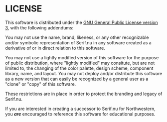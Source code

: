 # LICENSE

This software is distributed under the [GNU General Public License version 3](https://opensource.org/licenses/GPL-3.0), with the following addendums:

You may not use the name, brand, likeness, or any other recognizable and/or symbolic representation of Serif.nu in any software created as a derivative of or in direct relation to this software.

You may not use a lightly modified version of this software for the purpose of public distribution, where "lightly modified" may consitute, but are not limited to, the changing of the color palette, design scheme, component library, name, and layout. You may not deploy and/or distribute this software as a new version that can easily be recognized by a general user as a "clone" or "copy" of this software.

These restrictions are in place in order to protect the branding and legacy of Serif.nu.

If you are interested in creating a successor to Serif.nu for Northwestern, you _**are**_ encouraged to reference this software for educational purposes.


